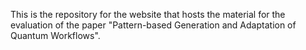 This is the repository for the website that hosts the material for the evaluation of the paper "Pattern-based Generation and Adaptation of Quantum Workflows".
